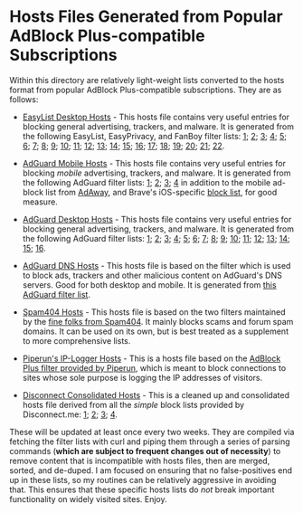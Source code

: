 # Hosts Files Generated from Popular AdBlock Plus-compatible Subscriptions
Within this directory are relatively light-weight lists converted to the hosts format from popular AdBlock Plus-compatible subscriptions. They are as follows:

- [EasyList Desktop Hosts](https://raw.githubusercontent.com/bongochong/CombinedPrivacyBlockLists/master/ABP2Hosts/easylist_desktop-hosts.txt) - This hosts file contains very useful entries for blocking general advertising, trackers, and malware. It is generated from the following EasyList, EasyPrivacy, and FanBoy filter lists: [1](https://github.com/easylist/easylist/blob/master/easylist/easylist_adservers.txt); [2](https://github.com/easylist/easylist/blob/master/easylist/easylist_thirdparty.txt); [3](https://github.com/easylist/easylist/blob/master/easyprivacy/easyprivacy_trackingservers.txt); [4](https://github.com/easylist/easylist/blob/master/easyprivacy/easyprivacy_thirdparty.txt); [5](https://github.com/easylist/easylist/blob/master/easyprivacy/easyprivacy_trackingservers_international.txt); [6](https://github.com/easylist/easylist/blob/master/easyprivacy/easyprivacy_thirdparty_international.txt); [7](https://easylist-downloads.adblockplus.org/advblock.txt); [8](https://easylist-downloads.adblockplus.org/easylistchina.txt); [9](https://easylist-downloads.adblockplus.org/indianlist.txt); [10](https://easylist.to/easylistgermany/easylistgermany.txt); [11](https://filters.adavoid.org/ultimate-security-filter.txt); [12](https://raw.githubusercontent.com/easylist/easylist/master/easylist_adult/adult_adservers.txt); [13](https://raw.githubusercontent.com/easylist/easylist/master/easylist_adult/adult_specific_block.txt); [14](https://raw.githubusercontent.com/easylist/easylist/master/easylist_cookie/easylist_cookie_international_specific_block.txt); [15](https://raw.githubusercontent.com/easylist/easylist/master/easylist_cookie/easylist_cookie_specific_block.txt); [16](https://raw.githubusercontent.com/easylist/easylist/master/easyprivacy/easyprivacy_specific.txt); [17](https://raw.githubusercontent.com/easylist/easylist/master/easyprivacy/easyprivacy_specific_cname.txt); [18](https://raw.githubusercontent.com/easylist/easylist/master/easyprivacy/easyprivacy_specific_international.txt); [19](https://easylist.to/easylist/easylist.txt); [20](https://easylist.to/easylist/easyprivacy.txt); [21](https://easylist.to/easylist/fanboy-annoyance.txt); [22](https://raw.githubusercontent.com/easylist/EasyListHebrew/master/EasyListHebrew.txt).

- [AdGuard Mobile Hosts](https://raw.githubusercontent.com/bongochong/CombinedPrivacyBlockLists/master/ABP2Hosts/adguard_mobile-hosts.txt) - This hosts file contains very useful entries for blocking *mobile* advertising, trackers, and malware. It is generated from the following AdGuard filter lists: [1](https://github.com/AdguardTeam/AdguardFilters/blob/master/MobileFilter/sections/adservers.txt); [2](https://github.com/AdguardTeam/AdguardFilters/blob/master/SpywareFilter/sections/mobile.txt); [3](https://raw.githubusercontent.com/AdguardTeam/FiltersRegistry/master/filters/filter_11_Mobile/filter.txt); [4](https://filters.adtidy.org/extension/chromium/filters/11.txt) in addition to the mobile ad-block list from [AdAway](https://adaway.org/hosts.txt), and Brave's iOS-specific [block list](https://raw.githubusercontent.com/brave/adblock-lists/master/brave-lists/brave-ios-specific.txt), for good measure.

- [AdGuard Desktop Hosts](https://raw.githubusercontent.com/bongochong/CombinedPrivacyBlockLists/master/ABP2Hosts/adguard_desktop-hosts.txt) - This hosts file contains very useful entries for blocking general advertising, trackers, and malware. It is generated from the following AdGuard filter lists: [1](https://github.com/AdguardTeam/AdguardFilters/blob/master/BaseFilter/sections/adservers.txt); [2](https://github.com/AdguardTeam/AdguardFilters/blob/master/BaseFilter/sections/adservers_firstparty.txt); [3](https://github.com/AdguardTeam/AdguardFilters/blob/master/SpywareFilter/sections/tracking_servers.txt); [4](https://github.com/AdguardTeam/AdguardFilters/blob/master/BaseFilter/sections/cryptominers.txt); [5](https://raw.githubusercontent.com/AdguardTeam/AdguardFilters/master/SpywareFilter/sections/tracking_servers_firstparty.txt); [6](https://raw.githubusercontent.com/AdguardTeam/AdguardFilters/master/BaseFilter/sections/foreign.txt);  [7](https://raw.githubusercontent.com/AdguardTeam/AdguardFilters/master/CyrillicFilters/RussianFilter/sections/adservers_firstparty.txt); [8](https://raw.githubusercontent.com/AdguardTeam/AdguardFilters/master/TurkishFilter/sections/adservers.txt); [9](https://raw.githubusercontent.com/AdguardTeam/AdguardFilters/master/TurkishFilter/sections/adservers_firstparty.txt); [10](https://raw.githubusercontent.com/AdguardTeam/AdguardFilters/master/ChineseFilter/sections/adservers.txt); [11](https://filters.adtidy.org/extension/chromium/filters/2.txt); [12](https://filters.adtidy.org/extension/chromium/filters/3.txt); [13](https://raw.githubusercontent.com/AdguardTeam/FiltersRegistry/master/filters/filter_224_Chinese/filter.txt); [14](https://raw.githubusercontent.com/AdguardTeam/FiltersRegistry/master/filters/filter_2_Base/filter.txt);
[15](https://raw.githubusercontent.com/AdguardTeam/FiltersRegistry/master/filters/filter_1_Russian/filter.txt); [16](https://raw.githubusercontent.com/AdguardTeam/FiltersRegistry/master/filters/filter_7_Japanese/filter.txt).

- [AdGuard DNS Hosts](https://raw.githubusercontent.com/bongochong/CombinedPrivacyBlockLists/master/ABP2Hosts/adguard_dns-hosts.txt) - This hosts file is based on the filter which is used to block ads, trackers and other malicious content on AdGuard's DNS servers. Good for both desktop and mobile. It is generated from [this AdGuard filter list](https://adguardteam.github.io/AdGuardSDNSFilter/Filters/filter.txt).

- [Spam404 Hosts](https://raw.githubusercontent.com/bongochong/CombinedPrivacyBlockLists/master/ABP2Hosts/spam_404-hosts.txt) - This hosts file is based on the two filters maintained by the [fine folks from Spam404](https://github.com/Spam404/lists). It mainly blocks scams and forum spam domains. It can be used on its own, but is best treated as a supplement to more comprehensive lists.

- [Piperun's IP-Logger Hosts](https://raw.githubusercontent.com/bongochong/CombinedPrivacyBlockLists/master/ABP2Hosts/piperun-hosts.txt) - This is a hosts file based on the [AdBlock Plus filter provided by Piperun](https://github.com/piperun/iploggerfilter/blob/master/filterlist), which is meant to block connections to sites whose sole purpose is logging the IP addresses of visitors.

- [Disconnect Consolidated Hosts](https://raw.githubusercontent.com/bongochong/CombinedPrivacyBlockLists/master/ABP2Hosts/disconnect_consolidated.txt) - This is a cleaned up and consolidated hosts file derived from all the *simple* block lists provided by Disconnect.me: [1](https://s3.amazonaws.com/lists.disconnect.me/simple_ad.txt); [2](https://s3.amazonaws.com/lists.disconnect.me/simple_tracking.txt); [3](https://s3.amazonaws.com/lists.disconnect.me/simple_malvertising.txt); [4](https://s3.amazonaws.com/lists.disconnect.me/simple_malware.txt).  

These will be updated at least once every two weeks. They are compiled via fetching the filter lists with curl and piping them through a series of parsing commands (**which are subject to frequent changes out of necessity**) to remove content that is incompatible with hosts files, then are merged, sorted, and de-duped. I am focused on ensuring that no false-positives end up in these lists, so my routines can be relatively aggressive in avoiding that. This ensures that these specific hosts lists do *not* break important functionality on widely visited sites. Enjoy.
